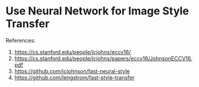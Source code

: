 # Use Neural Network for Image Style Transfer



References: 

1. https://cs.stanford.edu/people/jcjohns/eccv16/
2. https://cs.stanford.edu/people/jcjohns/papers/eccv16/JohnsonECCV16.pdf
3. https://github.com/jcjohnson/fast-neural-style
4. https://github.com/lengstrom/fast-style-transfer